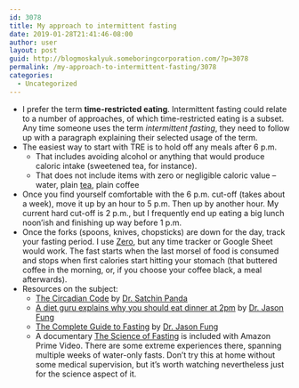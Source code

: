 ```yaml
---
id: 3078
title: My approach to intermittent fasting
date: 2019-01-28T21:41:46-08:00
author: user
layout: post
guid: http://blogmoskalyuk.someboringcorporation.com/?p=3078
permalink: /my-approach-to-intermittent-fasting/3078
categories:
  - Uncategorized
---
```

  * I prefer the term **time-restricted eating**. Intermittent fasting could relate to a number of approaches, of which time-restricted eating is a subset. Any time someone uses the term _intermittent fasting_, they need to follow up with a paragraph explaining their selected usage of the term.
  * The easiest way to start with TRE is to hold off any meals after 6 p.m.
      * That includes avoiding alcohol or anything that would produce caloric intake (sweetened tea, for instance).
      * That does not include items with zero or negligible caloric value &#8211; water, plain [tea](https://medium.com/@drjasonfung/green-tea-and-disease-prevention-df65ca28addc), plain coffee
  * Once you find yourself comfortable with the 6 p.m. cut-off (takes about a week), move it up by an hour to 5 p.m. Then up by another hour. My current hard cut-off is 2 p.m., but I frequently end up eating a big lunch noon&#8217;ish and finishing up way before 1 p.m.
  * Once the forks (spoons, knives, chopsticks) are down for the day, track your fasting period. I use [Zero](https://medium.com/@kevinrose/introducing-zero-a-new-app-to-help-you-fast-209935e8245d), but any time tracker or Google Sheet would work. The fast starts when the last morsel of food is consumed and stops when first calories start hitting your stomach (that buttered coffee in the morning, or, if you choose your coffee black, a meal afterwards).
  * Resources on the subject:
      * [The Circadian Code](https://www.goodreads.com/book/show/37534452-the-circadian-code) by [Dr. Satchin Panda](https://twitter.com/SatchinPanda)
      * [A diet guru explains why you should eat dinner at 2pm](https://qz.com/1419105/a-diet-guru-explains-why-you-should-eat-dinner-at-2pm/?fbclid=IwAR3SFCpqRD43rMPqwAYOJNGqnX-VanzgtFG2yCXS0hoIBvRZBpUySIqN28s) by [Dr. Jason Fung](https://twitter.com/drjasonfung)
      * [The Complete Guide to Fasting](https://www.goodreads.com/book/show/32670670-the-complete-guide-to-fasting) by [Dr. Jason Fung](https://twitter.com/drjasonfung)
      * A documentary [The Science of Fasting](https://www.amazon.com/Science-Fasting-Sylvie-Gilman/dp/B075848T5T) is included with Amazon Prime Video. There are some extreme experiences there, spanning multiple weeks of water-only fasts. Don&#8217;t try this at home without some medical supervision, but it&#8217;s worth watching nevertheless just for the science aspect of it.